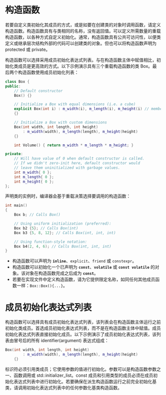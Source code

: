 # 构造函数

若要自定义类初始化其成员的方式，或是如要在创建类的对象时调用函数，请定义构造函数。构造函数具有与类相同的名称，没有返回值。可以定义所需数量的重载构造函数，以各种方式自定义初始化。通常，构造函数具有公共可访问性，以便类定义或继承层次结构外部的代码可以创建类的对象。但也可以将构造函数声明为 protected 或 private。

构造函数可以选择采用成员初始化表达式列表。与在构造函数主体中赋值相比，初始化类成员是更高效的方式。以下示例演示具有三个重载构造函数的类 Box。最后两个构造函数使用成员初始化列表：

```cpp
class Box {
public:
    // Default constructor
    Box() {}

    // Initialize a Box with equal dimensions (i.e. a cube)
    explicit Box(int i) : m_width(i), m_length(i), m_height(i) // member init list
    {}

    // Initialize a Box with custom dimensions
    Box(int width, int length, int height)
        : m_width(width), m_length(length), m_height(height)
    {}

    int Volume() { return m_width * m_length * m_height; }

private:
    // Will have value of 0 when default constructor is called.
    // If we didn't zero-init here, default constructor would
    // leave them uninitialized with garbage values.
    int m_width{ 0 };
    int m_length{ 0 };
    int m_height{ 0 };
};
```

声明类的实例时，编译器会基于重载决策选择要调用的构造函数：

```cpp
int main()
{
    Box b; // Calls Box()

    // Using uniform initialization (preferred):
    Box b2 {5}; // Calls Box(int)
    Box b3 {5, 8, 12}; // Calls Box(int, int, int)

    // Using function-style notation:
    Box b4(2, 4, 6); // Calls Box(int, int, int)
}
```

- 构造函数可以声明为 **`inline`**、`explicit`、`friend` 或 `constexpr`。
- 构造函数可以初始化一个已声明为 **`const`**、**`volatile`** 或 **`const volatile`** 的对象。该对象在构造函数完成之后成为 **`const`**。
- 若要在实现文件中定义构造函数，请为它提供限定名称，如同任何其他成员函数一样：`Box::Box(){...}`。

# 成员初始化表达式列表

构造函数可以选择具有成员初始化表达式列表，该列表会在构造函数主体运行之前初始化类成员。首选成员初始化表达式列表，而不是在构造函数主体中赋值。成员初始化表达式列表直接初始化成员。以下示例演示了成员初始化表达式列表，该列表由冒号后的所有 identifier(argument) 表达式组成：

```cpp
Box(int width, int length, int height)
        : m_width(width), m_length(length), m_height(height)
    {}
```

标识符必须引用类成员；它使用参数的值进行初始化。参数可以是构造函数参数之一、函数调用或 std::initializer_list<T>。const 成员和引用类型的成员必须在成员初始化表达式列表中进行初始化。若要确保在派生构造函数运行之前完全初始化基类，请调用初始化表达式列表中的任何参数化基类构造函数。
